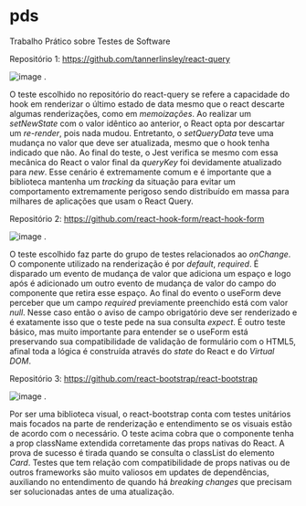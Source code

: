 # pds

Trabalho Prático sobre Testes de Software

Repositório 1: https://github.com/tannerlinsley/react-query

![image](https://user-images.githubusercontent.com/50335892/148748566-82e1e9ad-a8bb-46f1-9acc-14c4f709da28.png)
.

O teste escolhido no repositório do react-query se refere a capacidade do hook em renderizar o último estado de data mesmo que o react descarte algumas renderizações, como em *memoizações*. Ao realizar um *setNewState* com o valor idêntico ao anterior, o React opta por descartar um *re-render*, pois nada mudou. Entretanto, o *setQueryData* teve uma mudança no valor que deve ser atualizada, mesmo que o hook tenha indicado que não. Ao final do teste, o Jest verifica se mesmo com essa mecânica do React o valor final da *queryKey* foi devidamente atualizado para *new*. Esse cenário é extremamente comum e é importante que a biblioteca mantenha um *tracking* da situação para evitar um comportamento extremamente perigoso sendo distribuído em massa para milhares de aplicações que usam o React Query.


Repositório 2: https://github.com/react-hook-form/react-hook-form

![image](https://user-images.githubusercontent.com/50335892/148750011-5745832f-4be7-484f-8575-a5ba31213605.png)
.

O teste escolhido faz parte do grupo de testes relacionados ao _onChange_. O componente utilizado na renderização é por _default_, _required_. É disparado um evento de mudança de valor que adiciona um espaço e logo após é adicionado um outro evento de mudança de valor do campo do componente que retira esse espaço. Ao final do evento o useForm deve perceber que um campo _required_ previamente preenchido está com valor _null_. Nesse caso então o aviso de campo obrigatório deve ser renderizado e é exatamente isso que o teste pede na sua consulta _expect_. É outro teste básico, mas muito importante para entender se o useForm está preservando sua compatibilidade de validação de formulário com o HTML5, afinal toda a lógica é construída através do _state_ do React e do _Virtual DOM_.


Repositório 3: https://github.com/react-bootstrap/react-bootstrap

![image](https://user-images.githubusercontent.com/50335892/148750872-ad5cf74c-f65f-4b1d-b767-0bfd77ed8ecb.png)
.

Por ser uma biblioteca visual, o react-bootstrap conta com testes unitários mais focados na parte de renderização e entendimento se os visuais estão de acordo com o necessário. O teste acima cobra que o componente tenha a prop className extendida corretamente das props nativas do React. A prova de sucesso é tirada quando se consulta o classList do elemento _Card_. Testes que tem relação com compatibilidade de props nativas ou de outros frameworks são muito valiosos em updates de dependências, auxiliando no entendimento de quando há _breaking changes_ que precisam ser solucionadas antes de uma atualização.
